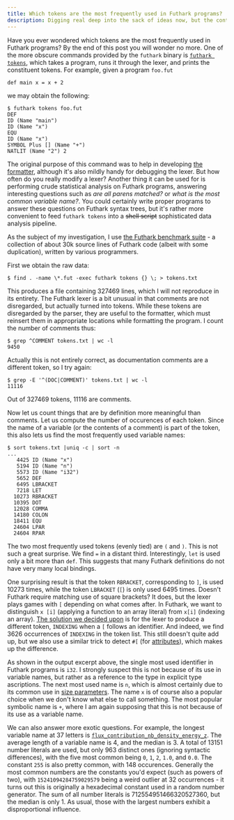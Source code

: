 ```yaml
---
title: Which tokens are the most frequently used in Futhark programs?
description: Digging real deep into the sack of ideas now, but the content must flow.
---
```


Have you ever wondered which tokens are the most frequently used in
Futhark programs? By the end of this post you will wonder no more. One
of the more obscure commands provided by the `futhark` binary is
[`futhark
tokens`](https://futhark.readthedocs.io/en/latest/man/futhark.html#futhark-tokens-file),
which takes a program, runs it through the lexer, and prints the
constituent tokens. For example, given a program `foo.fut`

```Futhark
def main x = x + 2
```

we may obtain the following:

```
$ futhark tokens foo.fut
DEF
ID (Name "main")
ID (Name "x")
EQU
ID (Name "x")
SYMBOL Plus [] (Name "+")
NATLIT (Name "2") 2
```

The original purpose of this command was to help in developing [the
formatter](https://futhark-lang.org/blog/2024-12-01-futhark-fmt.html),
although it's also mildly handy for debugging the lexer. But how often
do you really modify a lexer? Another thing it can be used for is
performing crude statistical analysis on Futhark programs, answering
interesting questions such as *are all parens matched?* or *what is
the most common variable name?*. You could certainly write proper
programs to answer these questions on Futhark syntax trees, but it's
rather more convenient to feed `futhark tokens` into a ~~shell
script~~ sophisticated data analysis pipeline.

As the subject of my investigation, I use [the Futhark benchmark
suite](https://github.com/diku-dk/futhark-benchmarks) - a collection
of about 30k source lines of Futhark code (albeit with some
duplication), written by various programmers.

First we obtain the raw data:

```
$ find . -name \*.fut -exec futhark tokens {} \; > tokens.txt
```

This produces a file containing 327469 lines, which I will not
reproduce in its entirety. The Futhark lexer is a bit unusual in that
comments are not disregarded, but actually turned into tokens. While
these tokens are disregarded by the parser, they are useful to the
formatter, which must reinsert them in appropriate locations while
formatting the program. I count the number of comments thus:

```
$ grep ^COMMENT tokens.txt | wc -l
9450
```

Actually this is not entirely correct, as documentation comments are a
different token, so I try again:

```
$ grep -E '^(DOC|COMMENT)' tokens.txt | wc -l
11116
```

Out of 327469 tokens, 11116 are comments.

Now let us count things that are by definition more meaningful than
comments. Let us compute the number of occurences of each token. Since
the name of a variable (or the contents of a comment) is part of the
token, this also lets us find the most frequently used variable names:


```
$ sort tokens.txt |uniq -c | sort -n
...
   4425 ID (Name "x")
   5194 ID (Name "n")
   5573 ID (Name "i32")
   5652 DEF
   6495 LBRACKET
   7218 LET
  10273 RBRACKET
  10395 DOT
  12028 COMMA
  14180 COLON
  18411 EQU
  24604 LPAR
  24604 RPAR
```

The two most frequently used tokens (evenly tied) are `(` and `)`.
This is not such a great surprise. We find `=` in a distant third.
Interestingly, `let` is used only a bit more than `def`. This suggests
that many Futhark definitions do not have very many local bindings.

One surprising result is that the token `RBRACKET`, corresponding to
`]`, is used 10273 times, while the token `LBRACKET` (`[`) is only
used 6495 times. Doesn't Futhark require matching use of square
brackets? It does, but the lexer plays games with `[` depending on
what comes after. In Futhark, we want to distinguish `x [i]` (applying
a function to an array literal) from `x[i]` (indexing an array). [The
solution we decided
upon](https://futhark-lang.org/blog/2016-12-09-two-syntax-design-problems.html#array-indexing)
is for the lexer to produce a different token, `INDEXING` when a `[`
follows an identifier. And indeed, we find 3626 occurrences of
`INDEXING` in the token list. This still doesn't quite add up, but we
also use a similar trick to detect `#[` (for
[attributes](https://futhark-lang.org/blog/2020-06-28-attributes-in-futhark.html)),
which makes up the difference.

As shown in the output excerpt above, the single most used identifier
in Futhark programs is `i32`. I strongly suspect this is not because
of its use in variable names, but rather as a reference to the type in
explicit type ascriptions. The next most used name is `n`, which is
almost certainly due to its common use in [size
parameters](https://futhark-lang.org/blog/2019-08-03-towards-size-types.html).
The name `x` is of course also a popular choice when we don't know
what else to call something. The most popular symbolic name is `+`,
where I am again supposing that this is not because of its use as a
variable name.

We can also answer more exotic questions. For example, the longest
variable name at 37 letters is
[`flux_contribution_nb_density_energy_z`](https://github.com/diku-dk/futhark-benchmarks/blob/7d97653fae46657406b686092545240d6bf58910/rodinia/cfd/cfd.fut#L162).
The average length of a variable name is 4, and the median is 3. A
total of 13151 number literals are used, but only 963 distinct ones
(ignoring syntactic differences), with the five most common being `0`,
`1`, `2`, `1.0`, and `0.0`. The constant `255` is also pretty common,
with 148 occurences. Generally the most common numbers are the
constants you'd expect (such as powers of two), with
`15241094284759029579` being a weird outlier at 32 occurrences - it
turns out this is originally a hexadecimal constant used in a random
number generator. The sum of all number literals is
712554951466320527360, but the median is only 1. As usual, those with
the largest numbers exhibit a disproportional influence.
